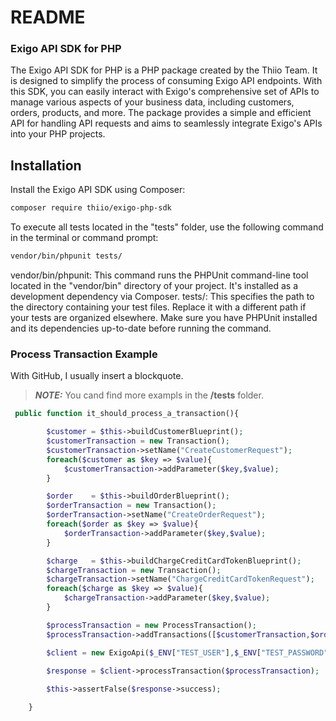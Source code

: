 # README #

### Exigo API SDK for PHP ###

The Exigo API SDK for PHP is a PHP package created by the Thiio Team. It is designed to simplify the process of consuming Exigo API endpoints. With this SDK, you can easily interact with Exigo's comprehensive set of APIs to manage various aspects of your business data, including customers, orders, products, and more. The package provides a simple and efficient API for handling API requests and aims to seamlessly integrate Exigo's APIs into your PHP projects.

## Installation

Install the Exigo API SDK using Composer:

```bash
composer require thiio/exigo-php-sdk
```

To execute all tests located in the "tests" folder, use the following command in the terminal or command prompt:

```bash
vendor/bin/phpunit tests/
```
vendor/bin/phpunit: This command runs the PHPUnit command-line tool located in the "vendor/bin" directory of your project. It's installed as a development dependency via Composer.
tests/: This specifies the path to the directory containing your test files. Replace it with a different path if your tests are organized elsewhere.
Make sure you have PHPUnit installed and its dependencies up-to-date before running the command.

### Process Transaction Example


With GitHub, I usually insert a blockquote.

> **_NOTE:_**  You cand find more exampls in the **/tests** folder.

```php
 public function it_should_process_a_transaction(){

        $customer = $this->buildCustomerBlueprint();
        $customerTransaction = new Transaction();
        $customerTransaction->setName("CreateCustomerRequest");
        foreach($customer as $key => $value){
            $customerTransaction->addParameter($key,$value);
        }

        $order    = $this->buildOrderBlueprint();
        $orderTransaction = new Transaction();
        $orderTransaction->setName("CreateOrderRequest");
        foreach($order as $key => $value){
            $orderTransaction->addParameter($key,$value);
        }

        $charge   = $this->buildChargeCreditCardTokenBlueprint();
        $chargeTransaction = new Transaction();
        $chargeTransaction->setName("ChargeCreditCardTokenRequest");
        foreach($charge as $key => $value){
            $chargeTransaction->addParameter($key,$value);
        }

        $processTransaction = new ProcessTransaction();
        $processTransaction->addTransactions([$customerTransaction,$orderTransaction, $chargeTransaction]);

        $client = new ExigoApi($_ENV["TEST_USER"],$_ENV["TEST_PASSWORD"],$_ENV["TEST_COMPANY"]);
        
        $response = $client->processTransaction($processTransaction);

        $this->assertFalse($response->success);

    }
```